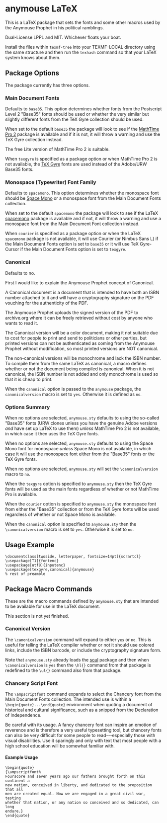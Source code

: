anymouse LaTeX 
==============

This is a LaTeX package that sets the fonts and some other macros used by the
Anymouse Prophet in his political ramblings.

Dual-License LPPL and MIT. Whichever floats your boat.

Install the files within `texmf-tree` into your TEXMF-LOCAL directory using the
same structure and then run the `texhash` command so that your LaTeX system
knows about them.

Package Options
---------------

The package currently has three options.

### Main Document Fonts

Defaults to `base35`. This option determines whether fonts from the Postscript
Level 2 "Base35" fonts should be used or whether the very similar but slightly
different fonts from the TeX Gyre collection should be used.

When set to the default `base35` the package will look to see if the
[MathTime Pro 2](https://www.pctex.com/mtpro2.html) package is available and if
it is not, it will throw a warning and use the TeX Gyre collection instead.

The free Lite version of MathTime Pro 2 is suitable.

When `texgyre` is specified as a package option or when MathTime Pro 2 is not
available, the [TeX Gyre](https://ctan.org/pkg/tex-gyre) fonts are used instead
of the Adobe/URW Base35 fonts.

### Monospace (Typewriter) Font Family

Defaults to `spacemono`. This option determines whether the monospace font
should be [Space Mono](https://fonts.google.com/specimen/Space+Mono) or a
monospace font from the Main Document Fonts collection.

When set to the default `spacemono` the package will look to see if the LaTeX
[spacemono](https://github.com/AnymouseProphet/SpaceMono-LaTeX) package is
available and if not, it will throw a warning and use a monospace font from the
Main Document Font collection instead.

When `courier` is specified as a package option or when the LaTeX `spacemono`
package is not available, it will use Courier (or Nimbus Sans L) if the Main
Document Fonts option is set to `base35` or it will use TeX Gyre-Cursor if the
Main Document Fonts option is set to `texgyre`.

### Canonical

Defaults to no.

First I would like to explain the Anymouse Prophet concept of Canonical.

A Canonical document is a document that is intended to have both an ISBN number
attached to it and will have a cryptography signature on the PDF vouching for
the authenticity of the PDF.

The Anymouse Prophet uploads the signed version of the PDF to archive.org where
it can be freely retrieved without cost by anyone who wants to read it.

The Canonical version will be a color document, making it not suitable due to
cost for people to print and send to politicians or other parties, but printed
versions can not be authenticated as coming from the Anymouse Prophet without
modification, so most printed versions are NOT canonical.

The non-canonical versions will be monochrome and lack the ISBN number. To
compile them from the same LaTeX as canonical, a macro defines whether or not
the document being compiled is canonical. When it is not canonical, the ISBN
number is not added and only monochrome is used so that it is cheap to print.

When the `canonical` option is passed to the `anymouse` package, the
`canonicalversion` macro is set to `yes`. Otherwise it is defined as `no`.

### Options Summary

When no options are selected, `anymouse.sty` defaults to using the so-called
"Base35" fonts (URW clones unless you have the genuine Adobe versions *and*
have set up LaTeX to use them) *unless* MathTime Pro 2 is not available, in
which case it then uses the TeX Gyre fonts.

When no options are selected, `anymouse.sty` defaults to using the Space Mono
font for monospace *unless* Space Mono is not available, in which case it will
use the monospace font either from the "Base35" fonts or the TeX Gyre fonts.

When no options are selected, `anymouse.sty` will set the `\canonicalversion`
macro to `no`.

When the `texgyre` option is specified to `anymouse.sty` then the TeX Gyre fonts
will be used as the main fonts regardless of whether or not MathTime Pro is
available.

When the `courier` option is specified to `anymouse.sty` the monospace font from
either the "Base35" collection or from the TeX Gyre fonts will be used
regardless of whether or not Space Mono is available.

When the `canonical` option is specified to `anymouse.sty` then the
`\canonicalversion` macro is set to `yes`. Otherwise it is set to `no`.


Usage Example
-------------

    \documentclass[twoside, letterpaper, fontsize=14pt]{scrartcl}
    \usepackage[T1]{fontenc}
    \usepackage[utf8]{inputenc}
    \usepackage[texgyre,canonical]{anymouse}
    % rest of preamble


Package Macro Commands
----------------------

These are the macro commands defined by `anymouse.sty` that are intended to be
available for use in the LaTeX document.

This section is not yet finished.

### Canonical Version

The `\canonicalversion` command will expand to either `yes` or `no`. This is
useful for telling the LaTeX compiler whether or not it should use colored
links, include the ISBN barcode, or include the cryptography signature form.

Note that `anymouse.sty` already loads the [soul](https://www.ctan.org/pkg/soul)
package and then when `\canonicalversion` is `yes` then the `\hl{}` command from
that package is redefined to the `\ul{}` command also from that package.

### Chancery Script Font

The `\ampscriptfont` command expands to select the Chancery font from the Main
Document Fonts collection. The intended use is within a
`\begin{quote}...\end{quote}` environment when quoting a document of historical
and cultural significance, such as a snipped from the Declaration of
Independence.

Be careful with its usage. A fancy chancery font can inspire an emotion of
reverence and is therefore a very useful typesetting tool, but chancery fonts
can also be very difficult for some people to read---especially those with
visual disabilities. Use it sparingly and only with text that most people with a
high school education will be somewhat familiar with.

#### Example Usage

    \begin{quote}
    {\ampscriptfont%
    Fourscore and seven years ago our fathers brought forth on this continent a
    new nation, conceived in liberty, and dedicated to the proposition that all
    men are created equal. Now we are engaged in a great civil war, testing
    whether that nation, or any nation so conceived and so dedicated, can long
    endure.} 
    \end{quote}
